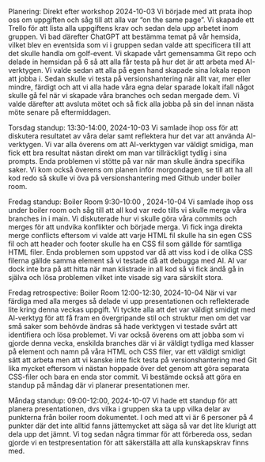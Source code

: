 Planering: Direkt efter workshop 2024-10-03
Vi började med att prata ihop oss om uppgiften och såg till att alla var “on the same page”. Vi skapade ett Trello för att lista alla uppgiftens krav och sedan dela upp arbetet inom gruppen. Vi bad därefter ChatGPT att bestämma temat på vår hemsida, vilket blev en eventsida som vi i gruppen sedan valde att specificera till att det skulle handla om golf-event. Vi skapade vårt gemensamma Git repo och delade in hemsidan på 6 så att alla får testa på hur det är att arbeta med AI-verktygen. Vi valde sedan att alla på egen hand skapade sina lokala repon att jobba i. Sedan skulle vi testa på versionshantering när allt var, mer eller mindre, färdigt och att vi alla hade våra egna delar sparade lokalt ifall något skulle gå fel när vi skapade våra branches och sedan mergade dem. Vi valde därefter att avsluta mötet och så fick alla jobba på sin del innan nästa möte senare på eftermiddagen.

Torsdag standup: 13:30-14:00, 2024-10-03
Vi samlade ihop oss för att diskutera resultatet av våra delar samt reflektera hur det var att använda AI-verktygen.  Vi var alla överens om att AI-verktygen var väldigt smidiga, man fick ett bra resultat nästan direkt om man var tillräckligt tydlig i sina prompts. Enda problemen vi stötte på var när man skulle ändra specifika saker. Vi kom också överens om planen inför morgondagen, se till att ha all kod redo så skulle vi öva på versionshantering med Github under boiler room. 

Fredag standup: Boiler Room 9:30-10:00 , 2024-10-04
Vi samlade ihop oss under boiler room och såg till att all kod var redo tills vi skulle merga våra branches in i main. Vi diskuterade hur vi skulle göra våra commits och merges för att undvika konflikter och började merga. Vi fick inga direkta merge conflicts eftersom vi valde att varje HTML fil skulle ha sin egen CSS fil och att header och footer skulle ha en CSS fil som gällde för samtliga HTML filer. Enda problemen som uppstod var då att viss kod i de olika CSS filerna gällde samma element så vi testade då att debugga med AI. AI var dock inte bra på att hitta när man klistrade in all kod så vi fick ändå gå in själva och lösa problemen vilket inte visade sig vara särskilt stora. 

Fredag retrospective: Boiler Room 12:00-12:30, 2024-10-04
När vi var färdiga med alla merges så delade vi upp presentationen och reflekterade lite kring denna veckas uppgift. Vi tyckte alla att det var väldigt smidigt med AI-verktyg för att få fram en övergripande stil och struktur men om det var små saker som behövde ändras så hade verktygen vi testade svårt att identifiera och lösa problemet. Vi var också överens om att jobba som vi gjorde denna vecka, enskilda branches där vi är väldigt tydliga med klasser på element och namn på våra HTML och CSS filer, var ett väldigt smidigt sätt att arbeta men att vi kanske inte fick testa på versionshantering med Git lika mycket eftersom vi nästan hoppade över det genom att göra separata CSS-filer och bara en enda stor commit. Vi bestämde också att göra en standup på måndag där vi planerar presentationen mer. 

Måndag standup: 09:00-12:00, 2024-10-07
Vi hade ett standup för att planera presentationen, dvs vilka i gruppen ska ta upp vilka delar av punkterna från boiler room dokumentet. I och med att vi är 6 personer på 4 punkter där det inte alltid fanns jättemycket att säga så var det lite klurigt att dela upp det jämnt. Vi tog sedan några timmar för att förbereda oss, sedan gjorde vi en testpresentation för att säkerställa att alla kunskapskrav finns med.
